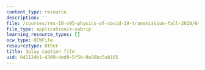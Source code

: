 ```yaml
---
content_type: resource
description: ''
file: /courses/res-10-s95-physics-of-covid-19-transmission-fall-2020/641124b14349ded95f5b9a56bc5ab105_7io-8_I6ZXA.srt
file_type: application/x-subrip
learning_resource_types: []
ocw_type: OCWFile
resourcetype: Other
title: 3play caption file
uid: 641124b1-4349-ded9-5f5b-9a56bc5ab105
---
```

